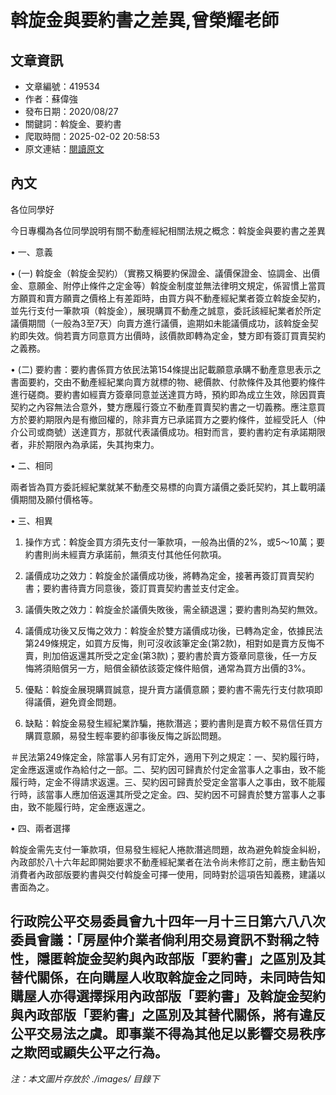 # 斡旋金與要約書之差異,曾榮耀老師

## 文章資訊
- 文章編號：419534
- 作者：蘇偉強
- 發布日期：2020/08/27
- 關鍵詞：斡旋金、要約書
- 爬取時間：2025-02-02 20:58:53
- 原文連結：[閱讀原文](https://real-estate.get.com.tw/Columns/detail.aspx?no=419534)

## 內文
各位同學好

今日專欄為各位同學說明有關不動產經紀相關法規之概念：斡旋金與要約書之差異

• 一、意義

• (一) 斡旋金（斡旋金契約）（實務又稱要約保證金、議價保證金、協調金、出價金、意願金、附停止條件之定金等）斡旋金制度並無法律明文規定，係習慣上當買方願買和賣方願賣之價格上有差距時，由買方與不動產經紀業者簽立斡旋金契約，並先行支付一筆款項（斡旋金），展現購買不動產之誠意，委託該經紀業者於所定議價期間（一般為3至7天）向賣方進行議價，逾期如未能議價成功，該斡旋金契約即失效。倘若賣方同意買方出價時，該價款即轉為定金，雙方即有簽訂買賣契約之義務。

• (二) 要約書：要約書係買方依民法第154條提出記載願意承購不動產意思表示之書面要約，交由不動產經紀業向賣方就標的物、總價款、付款條件及其他要約條件進行磋商。要約書如經賣方簽章同意並送達買方時，預約即為成立生效，除因買賣契約之內容無法合意外，雙方應履行簽立不動產買賣契約書之一切義務。應注意買方於要約期限內是有撤回權的，除非賣方已承諾買方之要約條件，並經受託人（仲介公司或商號）送達買方，那就代表議價成功。相對而言，要約書約定有承諾期限者，非於期限內為承諾，失其拘束力。

• 二、相同

兩者皆為買方委託經紀業就某不動產交易標的向賣方議價之委託契約，其上載明議價期間及願付價格等。

• 三、相異

1. 操作方式：斡旋金買方須先支付一筆款項，一般為出價的2%，或5～10萬；要約書則尚未經賣方承諾前，無須支付其他任何款項。

2. 議價成功之效力：斡旋金於議價成功後，將轉為定金，接著再簽訂買賣契約書；要約書待賣方同意後，簽訂買賣契約書並支付定金。

3. 議價失敗之效力：斡旋金於議價失敗後，需全額退還；要約書則為契約無效。

4. 議價成功後又反悔之效力：斡旋金於雙方議價成功後，已轉為定金，依據民法第249條規定，如買方反悔，則可沒收該筆定金(第2款)，相對如是賣方反悔不賣，則加倍返還其所受之定金(第3款)；要約書於賣方簽章同意後，任一方反悔將須賠償另一方，賠償金額依該簽定條件賠償，通常為買方出價的3%。

5. 優點：斡旋金展現購買誠意，提升賣方議價意願；要約書不需先行支付款項即得議價，避免資金問題。

6. 缺點：斡旋金易發生經紀業詐騙，捲款潛逃；要約書則是賣方較不易信任買方購買意願，易發生輕率要約卻事後反悔之訴訟問題。

＃民法第249條定金，除當事人另有訂定外，適用下列之規定：一、契約履行時，定金應返還或作為給付之一部。二、契約因可歸責於付定金當事人之事由，致不能履行時，定金不得請求返還。三、契約因可歸責於受定金當事人之事由，致不能履行時，該當事人應加倍返還其所受之定金。四、契約因不可歸責於雙方當事人之事由，致不能履行時，定金應返還之。

• 四、兩者選擇

斡旋金需先支付一筆款項，但易發生經紀人捲款潛逃問題，故為避免斡旋金糾紛，內政部於八十六年起即開始要求不動產經紀業者在法令尚未修訂之前，應主動告知消費者內政部版要約書與交付斡旋金可擇一使用，同時對於這項告知義務，建議以書面為之。

行政院公平交易委員會九十四年一月十三日第六八八次委員會議：「房屋仲介業者倘利用交易資訊不對稱之特性，隱匿斡旋金契約與內政部版「要約書」之區別及其替代關係，在向購屋人收取斡旋金之同時，未同時告知購屋人亦得選擇採用內政部版「要約書」及斡旋金契約與內政部版「要約書」之區別及其替代關係，將有違反公平交易法之虞。即事業不得為其他足以影響交易秩序之欺罔或顯失公平之行為。
---
*注：本文圖片存放於 ./images/ 目錄下*
